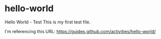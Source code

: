 # hello-world
Hello World - Test
This is my first test file.

I'm referencing this URL:  https://guides.github.com/activities/hello-world/
